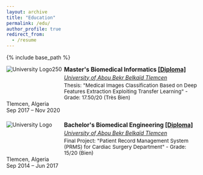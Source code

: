 ```yaml
---
layout: archive
title: "Education"
permalink: /edu/
author_profile: true
redirect_from:
  - /resume
---
```


{% include base_path %}


<style>
.edu-entry {
  display: flex;
  justify-content: space-between;
  align-items: flex-start;
  margin-bottom: 1.5em;
  flex-wrap: wrap;
}
.edu-details {
  max-width: 70%;
}
.edu-degree {
  font-weight  : bold;
  font-size    : 1.1em;
}
.edu-univ {
  margin-top: 0.2em;
  font-style: italic;
}
.edu-thesis {
  margin-top: 0.3em;
  font-size: 0.97em;
}
</style>

<!-- # Education -->

<div class="edu-entry">
  <div class="logo-wrapper">
    <img class="edu-logo" src="/assets/images/logo/uabt250.png" alt="University Logo250">
  </div>
  <div class="edu-details">
    <div class="edu-degree">
      Master's Biomedical Informatics
      <a href="https://drive.google.com/file/d/1mD6btuEh9sSezaQVHYFTi1mk7OmeAqT_/view?usp=drive_link" target="_blank" rel="noopener noreferrer">[Diploma]</a>
    </div>
    <div class="edu-univ">
      <a href="https://univ-tlemcen.dz" target="_blank" rel="noopener noreferrer">University of Abou Bekr Belkaïd Tlemcen</a>
    </div>
    <div class="edu-thesis">
      Thesis: "Medical Images Classification Based on Deep Features Extraction Exploiting Transfer Learning" - Grade: 17.50/20 (Très Bien)
    </div>
  </div>
  <div class="meta-text">
    Tlemcen, Algeria<br>
    Sep 2017 &ndash; Nov 2020
  </div>
</div>

<div class="edu-entry">
  <div class="logo-wrapper">
    <img class="edu-logo" src="/assets/images/logo/uabt250.png" alt="University Logo">
  </div>
  <div class="edu-details">
    <div class="edu-degree">
      Bachelor's Biomedical Engineering
      <a href="https://drive.google.com/file/d/1tkIhxVdk5QBs6jXqRUvNF2xw0yAiJKA3/view?usp=drive_link" target="_blank" rel="noopener noreferrer">[Diploma]</a>
    </div>
    <div class="edu-univ">
      <a href="https://univ-tlemcen.dz" target="_blank" rel="noopener noreferrer">University of Abou Bekr Belkaïd Tlemcen</a>
    </div>
    <div class="edu-thesis">
      Final Project: "Patient Record Management System (PRMS) for Cardiac Surgery Department" - Grade: 15/20 (Bien)
    </div>
  </div>
  <div class="meta-text">
    Tlemcen, Algeria<br>
    Sep 2014 &ndash; Jun 2017
  </div>
</div>